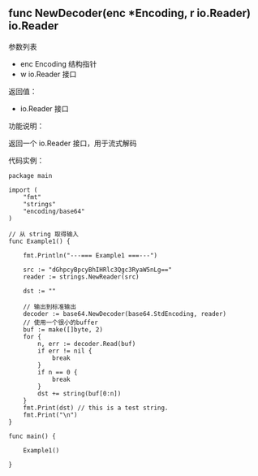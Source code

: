 ## func NewDecoder(enc *Encoding, r io.Reader) io.Reader

参数列表

- enc Encoding 结构指针
- w io.Reader 接口

返回值：

- io.Reader 接口

功能说明：

返回一个 io.Reader 接口，用于流式解码

代码实例：

    package main

    import (
        "fmt"
        "strings"
        "encoding/base64"
    )

    // 从 string 取得输入
    func Example1() {

        fmt.Println("---=== Example1 ===---")

        src := "dGhpcyBpcyBhIHRlc3Qgc3RyaW5nLg=="
        reader := strings.NewReader(src)

        dst := ""

        // 输出到标准输出
        decoder := base64.NewDecoder(base64.StdEncoding, reader)
        // 使用一个很小的buffer
        buf := make([]byte, 2)
        for {
            n, err := decoder.Read(buf)
            if err != nil {
                break
            }
            if n == 0 {
                break
            }
            dst += string(buf[0:n])
        }
        fmt.Print(dst) // this is a test string.
        fmt.Print("\n")
    }

    func main() {

        Example1()

    }
